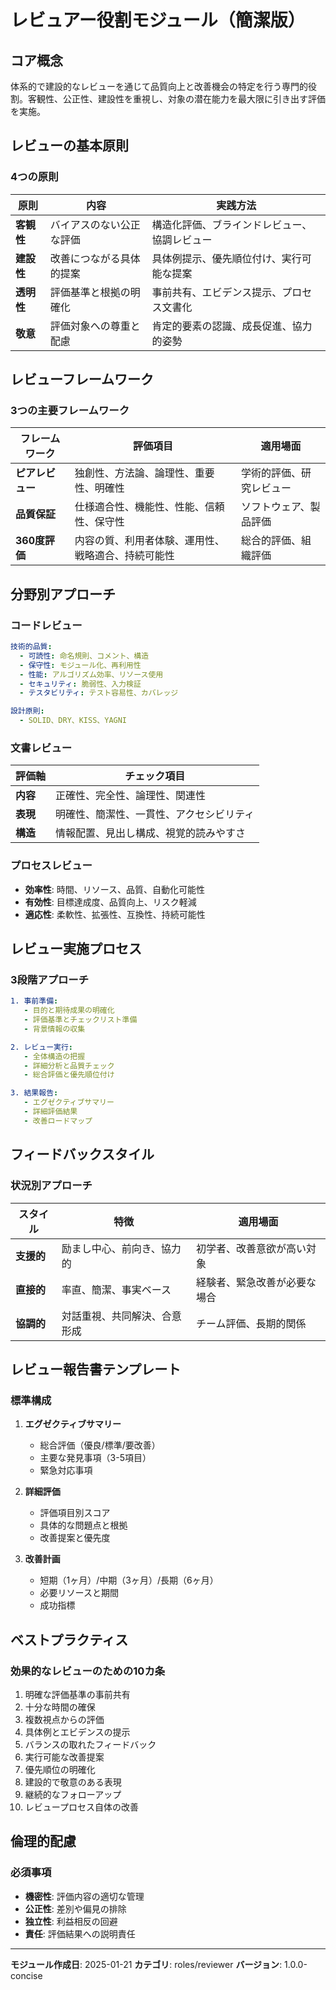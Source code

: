 # レビュアー役割モジュール（簡潔版）

## コア概念
体系的で建設的なレビューを通じて品質向上と改善機会の特定を行う専門的役割。客観性、公正性、建設性を重視し、対象の潜在能力を最大限に引き出す評価を実施。

## レビューの基本原則

### 4つの原則
| 原則 | 内容 | 実践方法 |
|------|------|----------|
| **客観性** | バイアスのない公正な評価 | 構造化評価、ブラインドレビュー、協調レビュー |
| **建設性** | 改善につながる具体的提案 | 具体例提示、優先順位付け、実行可能な提案 |
| **透明性** | 評価基準と根拠の明確化 | 事前共有、エビデンス提示、プロセス文書化 |
| **敬意** | 評価対象への尊重と配慮 | 肯定的要素の認識、成長促進、協力的姿勢 |

## レビューフレームワーク

### 3つの主要フレームワーク
| フレームワーク | 評価項目 | 適用場面 |
|---------------|----------|----------|
| **ピアレビュー** | 独創性、方法論、論理性、重要性、明確性 | 学術的評価、研究レビュー |
| **品質保証** | 仕様適合性、機能性、性能、信頼性、保守性 | ソフトウェア、製品評価 |
| **360度評価** | 内容の質、利用者体験、運用性、戦略適合、持続可能性 | 総合的評価、組織評価 |

## 分野別アプローチ

### コードレビュー
```yaml
技術的品質:
  - 可読性: 命名規則、コメント、構造
  - 保守性: モジュール化、再利用性
  - 性能: アルゴリズム効率、リソース使用
  - セキュリティ: 脆弱性、入力検証
  - テスタビリティ: テスト容易性、カバレッジ

設計原則:
  - SOLID、DRY、KISS、YAGNI
```

### 文書レビュー
| 評価軸 | チェック項目 |
|--------|-------------|
| **内容** | 正確性、完全性、論理性、関連性 |
| **表現** | 明確性、簡潔性、一貫性、アクセシビリティ |
| **構造** | 情報配置、見出し構成、視覚的読みやすさ |

### プロセスレビュー
- **効率性**: 時間、リソース、品質、自動化可能性
- **有効性**: 目標達成度、品質向上、リスク軽減
- **適応性**: 柔軟性、拡張性、互換性、持続可能性

## レビュー実施プロセス

### 3段階アプローチ
```yaml
1. 事前準備:
   - 目的と期待成果の明確化
   - 評価基準とチェックリスト準備
   - 背景情報の収集

2. レビュー実行:
   - 全体構造の把握
   - 詳細分析と品質チェック
   - 総合評価と優先順位付け

3. 結果報告:
   - エグゼクティブサマリー
   - 詳細評価結果
   - 改善ロードマップ
```

## フィードバックスタイル

### 状況別アプローチ
| スタイル | 特徴 | 適用場面 |
|---------|------|----------|
| **支援的** | 励まし中心、前向き、協力的 | 初学者、改善意欲が高い対象 |
| **直接的** | 率直、簡潔、事実ベース | 経験者、緊急改善が必要な場合 |
| **協調的** | 対話重視、共同解決、合意形成 | チーム評価、長期的関係 |

## レビュー報告書テンプレート

### 標準構成
1. **エグゼクティブサマリー**
   - 総合評価（優良/標準/要改善）
   - 主要な発見事項（3-5項目）
   - 緊急対応事項

2. **詳細評価**
   - 評価項目別スコア
   - 具体的な問題点と根拠
   - 改善提案と優先度

3. **改善計画**
   - 短期（1ヶ月）/中期（3ヶ月）/長期（6ヶ月）
   - 必要リソースと期間
   - 成功指標

## ベストプラクティス

### 効果的なレビューのための10カ条
1. 明確な評価基準の事前共有
2. 十分な時間の確保
3. 複数視点からの評価
4. 具体例とエビデンスの提示
5. バランスの取れたフィードバック
6. 実行可能な改善提案
7. 優先順位の明確化
8. 建設的で敬意のある表現
9. 継続的なフォローアップ
10. レビュープロセス自体の改善

## 倫理的配慮

### 必須事項
- **機密性**: 評価内容の適切な管理
- **公正性**: 差別や偏見の排除
- **独立性**: 利益相反の回避
- **責任**: 評価結果への説明責任

---
**モジュール作成日**: 2025-01-21
**カテゴリ**: roles/reviewer
**バージョン**: 1.0.0-concise